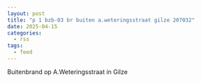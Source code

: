 ```yaml
---
layout: post
title: "p 1 bzb-03 br buiten a.weteringsstraat gilze 207032"
date: 2025-04-15
categories: 
  - rss
tags: 
  - feed
---
```


Buitenbrand op A.Weteringsstraat in Gilze
